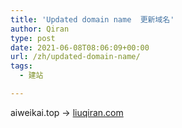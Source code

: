 ```yaml
---
title: 'Updated domain name  更新域名'
author: Qiran
type: post
date: 2021-06-08T08:06:09+00:00
url: /zh/updated-domain-name/
tags:
  - 建站

---
```

aiweikai.top → [liuqiran.com][1]

 [1]: http://liuqiran.com